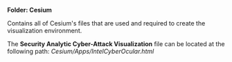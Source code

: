 <b>Folder: Cesium</b>

Contains all of Cesium's files that are used and required to create the visualization environment.

The <b>Security Analytic Cyber-Attack Visualization</b> file can be located at the following path:
    <i>Cesium/Apps/IntelCyberOcular.html</i>
